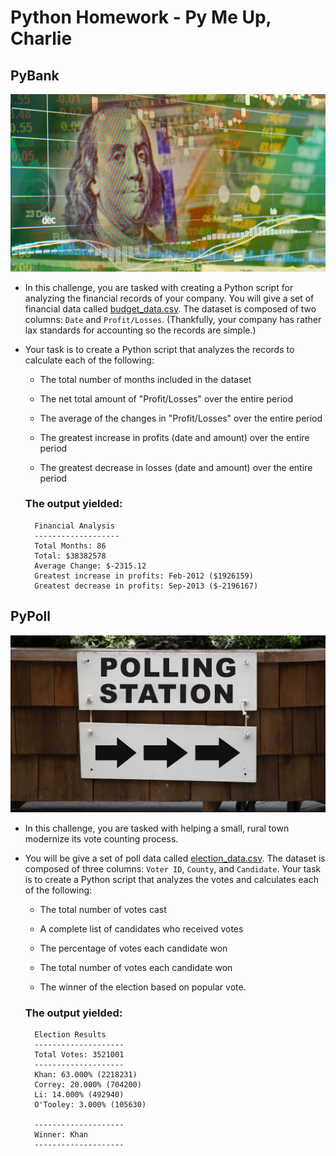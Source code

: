# Python Homework - Py Me Up, Charlie

## PyBank

![Revenue](Images/revenue-per-lead.png)

* In this challenge, you are tasked with creating a Python script for analyzing the financial records of your company. You will give a set of financial data called [budget_data.csv](PyBank/Resources/budget_data.csv). The dataset is composed of two columns: `Date` and `Profit/Losses`. (Thankfully, your company has rather lax standards for accounting so the records are simple.)

* Your task is to create a Python script that analyzes the records to calculate each of the following:

  * The total number of months included in the dataset

  * The net total amount of "Profit/Losses" over the entire period

  * The average of the changes in "Profit/Losses" over the entire period

  * The greatest increase in profits (date and amount) over the entire period

  * The greatest decrease in losses (date and amount) over the entire period

  ### The output yielded:

  ```text
    Financial Analysis
    -------------------
    Total Months: 86
    Total: $38382578
    Average Change: $-2315.12
    Greatest increase in profits: Feb-2012 ($1926159)
    Greatest decrease in profits: Sep-2013 ($-2196167)
  ```

## PyPoll

![Vote Counting](Images/Vote_counting.png)

* In this challenge, you are tasked with helping a small, rural town modernize its vote counting process.

* You will be give a set of poll data called [election_data.csv](PyPoll/Resources/election_data.csv). The dataset is composed of three columns: `Voter ID`, `County`, and `Candidate`. Your task is to create a Python script that analyzes the votes and calculates each of the following:

  * The total number of votes cast

  * A complete list of candidates who received votes

  * The percentage of votes each candidate won

  * The total number of votes each candidate won

  * The winner of the election based on popular vote.

  ### The output yielded:

  ```text
	Election Results
	--------------------
	Total Votes: 3521001
	--------------------
	Khan: 63.000% (2218231)
	Correy: 20.000% (704200)
	Li: 14.000% (492940)
	O'Tooley: 3.000% (105630)
	
	--------------------
	Winner: Khan
	--------------------
  ```
